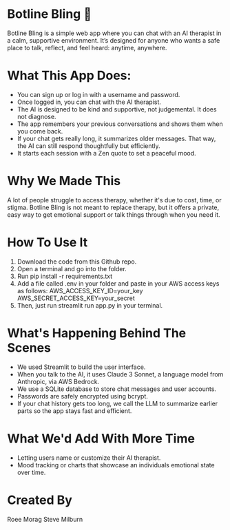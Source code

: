 # Botline Bling 🪩

Botline Bling is a simple web app where you can chat with an AI therapist in a calm, supportive environment. It’s designed for anyone who wants a safe place to talk, reflect, and feel heard: anytime, anywhere.

# What This App Does:
- You can sign up or log in with a username and password.
- Once logged in, you can chat with the AI therapist.
- The AI is designed to be kind and supportive, not judgemental. It does not diagnose.
- The app remembers your previous conversations and shows them when you come back.
- If your chat gets really long, it summarizes older messages. That way, the AI can still respond thoughtfully but efficiently.
- It starts each session with a Zen quote to set a peaceful mood.

# Why We Made This
A lot of people struggle to access therapy, whether it's due to cost, time, or stigma. Botline Bling is not meant to replace therapy, but it offers a private, easy way to get emotional support or talk things through when you need it.

# How To Use It
1. Download the code from this Github repo.
2. Open a terminal and go into the folder.
3. Run pip install -r requirements.txt
4. Add a file called .env in your folder and paste in your AWS access keys as follows:
     AWS_ACCESS_KEY_ID=your_key
     AWS_SECRET_ACCESS_KEY=your_secret
5. Then, just run streamlit run app.py in your terminal.

# What's Happening Behind The Scenes
- We used Streamlit to build the user interface.
- When you talk to the AI, it uses Claude 3 Sonnet, a language model from Anthropic, via AWS Bedrock.
- We use a SQLite database to store chat messages and user accounts.
- Passwords are safely encrypted using bcrypt.
- If your chat history gets too long, we call the LLM to summarize earlier parts so the app stays fast and efficient.

# What We'd Add With More Time
- Letting users name or customize their AI therapist.
- Mood tracking or charts that showcase an individuals emotional state over time.

# Created By
Roee Morag
Steve Milburn
